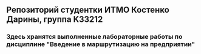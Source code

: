 ## Репозиторий студентки ИТМО Костенко Дарины, группа K33212
### Здесь хранятся выполненные лабораторные работы по дисциплине "Введение в маршрутизацию на предприятии"
